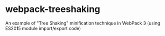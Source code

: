 # webpack-treeshaking
An example of "Tree Shaking" minification technique in WebPack 3 (using ES2015 module import/export code)

